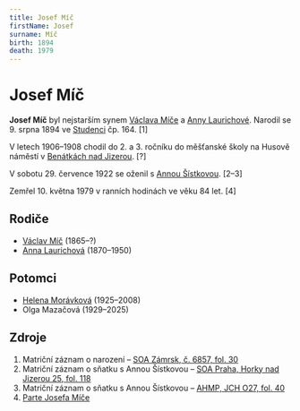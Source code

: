 ```yaml
---
title: Josef Míč
firstName: Josef
surname: Míč
birth: 1894
death: 1979
---
```

# Josef Míč

**Josef Míč** byl nejstarším synem [Václava Míče](mic-vaclav-1865.md) a [Anny Laurichové](laurichova-anna-1870.md). Narodil se 9. srpna 1894 ve [Studenci](https://cs.wikipedia.org/wiki/Studenec_(okres_Semily)) čp. 164. \[1]

V letech 1906–1908 chodil do 2. a 3. ročníku do měšťanské školy na Husově náměstí v [Benátkách nad Jizerou](https://cs.wikipedia.org/wiki/Ben%C3%A1tky_nad_Jizerou). \[?]

V sobotu 29. července 1922 se oženil s [Annou Šístkovou](sistkova-anna-1901.md). \[2–3]

<Photo src="mic-josef-sistkova-anna-1922.jpg" alt="Svatební fotografie Josefa Míče a Anny Šístkové (29. července 1922)" size="md" />

Zemřel 10. května 1979 v ranních hodinách ve věku 84 let. \[4]

## Rodiče

* [Václav Míč](mic-vaclav-1865.md) (1865–?)
* [Anna Laurichová](laurichova-anna-1870.md) (1870–1950)

## Potomci

* [Helena Morávková](micova-helena-1925.md) (1925–2008)
* Olga Mazačová (1929–2025)

## Zdroje

1. Matriční záznam o narození – [SOA Zámrsk, č. 6857, fol. 30](../CZEC0004D_Matriky-Church-books-Jiüin-6857-1893-1906_00033.jpg)
2. Matriční záznam o sňatku s Annou Šístkovou – [SOA Praha, 
   Horky nad Jizerou 25, fol. 118](https://ebadatelna.soapraha.cz/d/14087/124)
3. Matriční záznam o sňatku s Annou Šístkovou – [AHMP, JCH O27, fol. 40](http://katalog.ahmp.cz/pragapublica/permalink?xid=B57AAF0E176948BE94E72AE2118F2B9D&scan=47#scan47)
4. [Parte Josefa Míče](../mic-josef-parte.jpeg)